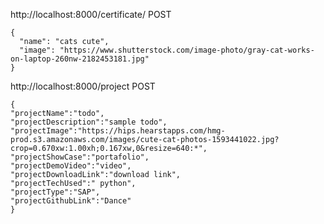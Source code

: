 http://localhost:8000/certificate/ POST
```
{
  "name": "cats cute",
  "image": "https://www.shutterstock.com/image-photo/gray-cat-works-on-laptop-260nw-2182453181.jpg"
}
```
http://localhost:8000/project POST
```
{
"projectName":"todo",
"projectDescription":"sample todo",
"projectImage":"https://hips.hearstapps.com/hmg-prod.s3.amazonaws.com/images/cute-cat-photos-1593441022.jpg?crop=0.670xw:1.00xh;0.167xw,0&resize=640:*",
"projectShowCase":"portafolio",
"projectDemoVideo":"video",
"projectDownloadLink":"download link",
"projectTechUsed":" python",
"projectType":"SAP",
"projectGithubLink":"Dance"
}
```

<!-- ### <p align="center"> 🙏 Backend Implementation of my Portfolio Website. 🥳 </p>

<p align="center"> <img src="https://user-images.githubusercontent.com/66327336/147860053-720a4aa0-a28a-468d-9f01-0046f2d4743c.png" alt="My Portfolio Landing Page" width="800px" /> </p>

### <p align="center"> 🥳 Enjoy Responsive Design </p>

<p align="center"> 
<img src="https://user-images.githubusercontent.com/66327336/147859900-67212f10-1136-423e-af88-c3fdb2cf1f44.png" width="250px" alt="1st mobile image" />
<img src="https://user-images.githubusercontent.com/66327336/147859903-c6c07d0b-66c5-4a25-9bc6-fe4000328cb0.png" width="250px" alt="2nd mobile image" />
<img src="https://user-images.githubusercontent.com/66327336/147859905-397f9ac0-71bd-4477-9304-33aa74024543.png" width="250px" alt="3rd mobile image" />
</p>

### <p align="center"> 😏 About My Portfolio </p>
#### <p align="center"> My Portfolio Website made using the FERN stack. Designed by Bootstrap and powered by React this is a full-stack project where I can manage projects and certificates without writing any lines of code. This website is fully responsive and follows the principle of mobile first design. </p>

#### <p align="center"> [👉 Visit My Portfolio](https://www.samarpandasgupta.com/) </p> 

#### <p align="center"> [👉 Check Portfolio Website Video](https://youtu.be/aZPmXAizpxw) </p>

#### <p align="center"> [👉 Check Portfolio Frontend Side Repo](https://github.com/SamarpanCoder2002/Portfolio) </p>

### <p align="center"> Thanks for visiting here 😉. Show 💝 by starring this repo. </p>
 -->
